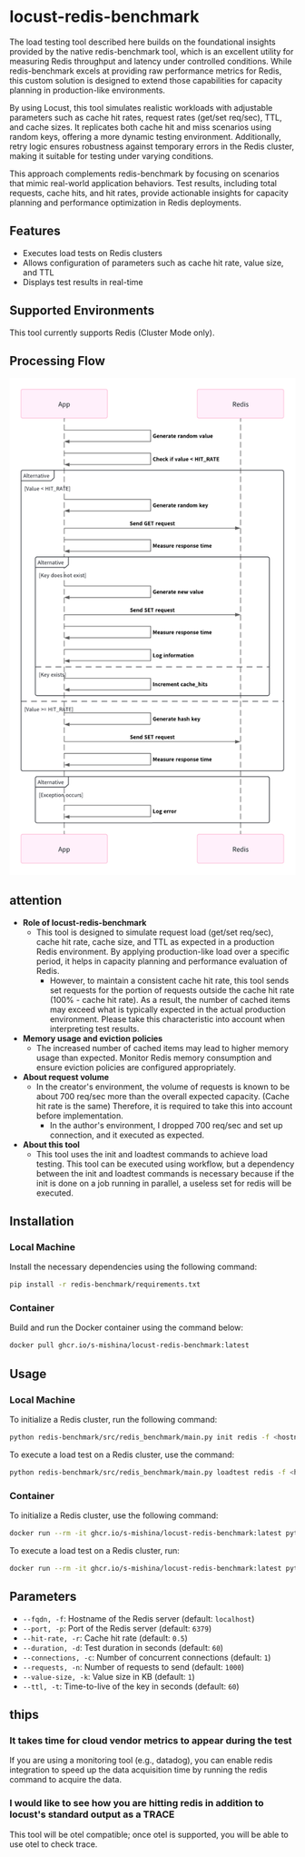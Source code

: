 
# locust-redis-benchmark

The load testing tool described here builds on the foundational insights provided by the native redis-benchmark tool, which is an excellent utility for measuring Redis throughput and latency under controlled conditions. While redis-benchmark excels at providing raw performance metrics for Redis, this custom solution is designed to extend those capabilities for capacity planning in production-like environments.

By using Locust, this tool simulates realistic workloads with adjustable parameters such as cache hit rates, request rates (get/set req/sec), TTL, and cache sizes. It replicates both cache hit and miss scenarios using random keys, offering a more dynamic testing environment. Additionally, retry logic ensures robustness against temporary errors in the Redis cluster, making it suitable for testing under varying conditions.

This approach complements redis-benchmark by focusing on scenarios that mimic real-world application behaviors. Test results, including total requests, cache hits, and hit rates, provide actionable insights for capacity planning and performance optimization in Redis deployments.

## Features

- Executes load tests on Redis clusters
- Allows configuration of parameters such as cache hit rate, value size, and TTL
- Displays test results in real-time

## Supported Environments

This tool currently supports Redis (Cluster Mode only).

## Processing Flow

![architecture](./image/architecture.png)

## attention

- **Role of locust-redis-benchmark**
  - This tool is designed to simulate request load (get/set req/sec), cache hit rate, cache size, and TTL as expected in a production Redis environment. By applying production-like load over a specific period, it helps in capacity planning and performance evaluation of Redis.
     - However, to maintain a consistent cache hit rate, this tool sends set requests for the portion of requests outside the cache hit rate (100% - cache hit rate). As a result, the number of cached items may exceed what is typically expected in the actual production environment. Please take this characteristic into account when interpreting test results.
- **Memory usage and eviction policies**
  - The increased number of cached items may lead to higher memory usage than expected. Monitor Redis memory consumption and ensure eviction policies are configured appropriately.
- **About request volume**
  - In the creator's environment, the volume of requests is known to be about 700 req/sec more than the overall expected capacity. (Cache hit rate is the same) Therefore, it is required to take this into account before implementation.
    - In the author's environment, I dropped 700 req/sec and set up connection, and it executed as expected.
- **About this tool**
  - This tool uses the init and loadtest commands to achieve load testing. This tool can be executed using workflow, but a dependency between the init and loadtest commands is necessary because if the init is done on a job running in parallel, a useless set for redis will be executed.

## Installation

### Local Machine

Install the necessary dependencies using the following command:

```sh
pip install -r redis-benchmark/requirements.txt
```

### Container

Build and run the Docker container using the command below:

```sh
docker pull ghcr.io/s-mishina/locust-redis-benchmark:latest
```

## Usage

### Local Machine

To initialize a Redis cluster, run the following command:

```sh
python redis-benchmark/src/redis_benchmark/main.py init redis -f <hostname> -p <port>
```

To execute a load test on a Redis cluster, use the command:

```sh
python redis-benchmark/src/redis_benchmark/main.py loadtest redis -f <hostname> -p <port> -r <hit_rate> -d <duration> -c <connections> -n <requests> -k <value_size> -t <ttl>
```

### Container

To initialize a Redis cluster, use the following command:

```sh
docker run --rm -it ghcr.io/s-mishina/locust-redis-benchmark:latest python redis-benchmark/src/redis_benchmark/main.py init redis -f <hostname> -p <port>
```

To execute a load test on a Redis cluster, run:

```sh
docker run --rm -it ghcr.io/s-mishina/locust-redis-benchmark:latest python redis-benchmark/src/redis_benchmark/main.py loadtest redis -f <hostname> -p <port> -r <hit_rate> -d <duration> -c <connections> -n <requests> -k <value_size> -t <ttl>
```

## Parameters

- `--fqdn, -f`: Hostname of the Redis server (default: `localhost`)
- `--port, -p`: Port of the Redis server (default: `6379`)
- `--hit-rate, -r`: Cache hit rate (default: `0.5`)
- `--duration, -d`: Test duration in seconds (default: `60`)
- `--connections, -c`: Number of concurrent connections (default: `1`)
- `--requests, -n`: Number of requests to send (default: `1000`)
- `--value-size, -k`: Value size in KB (default: `1`)
- `--ttl, -t`: Time-to-live of the key in seconds (default: `60`)

## thips

### It takes time for cloud vendor metrics to appear during the test

If you are using a monitoring tool (e.g., datadog), you can enable redis integration to speed up the data acquisition time by running the redis command to acquire the data.

### I would like to see how you are hitting redis in addition to locust's standard output as a TRACE

This tool will be otel compatible; once otel is supported, you will be able to use otel to check trace.
